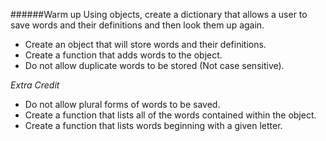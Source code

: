 ######Warm up
Using objects, create a dictionary that allows a user to save words and their definitions and then look them up again.

* Create an object that will store words and their definitions.
* Create a function that adds words to the object.
* Do not allow duplicate words to be stored (Not case sensitive).

*Extra Credit*

* Do not allow plural forms of words to be saved.
* Create a function that lists all of the words contained within the object.
* Create a function that lists words beginning with a given letter.